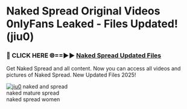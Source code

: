 # Naked Spread Original Videos 0nlyFans Leaked - Files Updated! (jiu0)

<h3>🔴 CLICK HERE 🌐==►► <a href="https://tinyurl.com/up5wt9bj" rel="nofollow">Naked Spread Updated Files</a></h3>

Get Naked Spread and all content. Now you can access all videos and pictures of Naked Spread. New Updated Files 2025!

[![jiu0](https://i.imgur.com/ABiUzMV.gif)](https://tinyurl.com/up5wt9bj)
naked and spread<br>
naked mature spread<br>
naked spread women